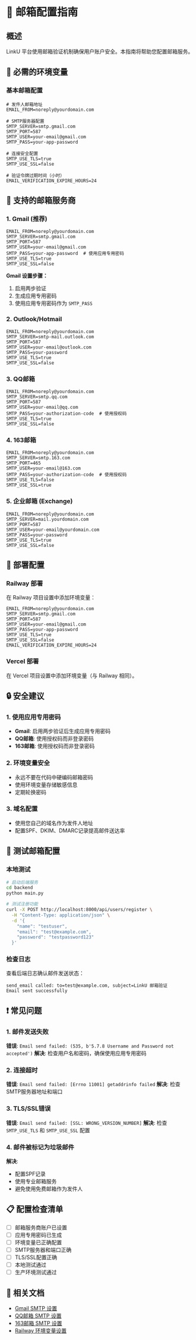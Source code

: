 # 📧 邮箱配置指南

## 概述
LinkU 平台使用邮箱验证机制确保用户账户安全。本指南将帮助您配置邮箱服务。

## 🔧 必需的环境变量

### 基本邮箱配置
```env
# 发件人邮箱地址
EMAIL_FROM=noreply@yourdomain.com

# SMTP服务器配置
SMTP_SERVER=smtp.gmail.com
SMTP_PORT=587
SMTP_USER=your-email@gmail.com
SMTP_PASS=your-app-password

# 连接安全配置
SMTP_USE_TLS=true
SMTP_USE_SSL=false

# 验证令牌过期时间（小时）
EMAIL_VERIFICATION_EXPIRE_HOURS=24
```

## 📮 支持的邮箱服务商

### 1. Gmail (推荐)
```env
EMAIL_FROM=noreply@yourdomain.com
SMTP_SERVER=smtp.gmail.com
SMTP_PORT=587
SMTP_USER=your-email@gmail.com
SMTP_PASS=your-app-password  # 使用应用专用密码
SMTP_USE_TLS=true
SMTP_USE_SSL=false
```

**Gmail 设置步骤：**
1. 启用两步验证
2. 生成应用专用密码
3. 使用应用专用密码作为 `SMTP_PASS`

### 2. Outlook/Hotmail
```env
EMAIL_FROM=noreply@yourdomain.com
SMTP_SERVER=smtp-mail.outlook.com
SMTP_PORT=587
SMTP_USER=your-email@outlook.com
SMTP_PASS=your-password
SMTP_USE_TLS=true
SMTP_USE_SSL=false
```

### 3. QQ邮箱
```env
EMAIL_FROM=noreply@yourdomain.com
SMTP_SERVER=smtp.qq.com
SMTP_PORT=587
SMTP_USER=your-email@qq.com
SMTP_PASS=your-authorization-code  # 使用授权码
SMTP_USE_TLS=true
SMTP_USE_SSL=false
```

### 4. 163邮箱
```env
EMAIL_FROM=noreply@yourdomain.com
SMTP_SERVER=smtp.163.com
SMTP_PORT=465
SMTP_USER=your-email@163.com
SMTP_PASS=your-authorization-code  # 使用授权码
SMTP_USE_TLS=false
SMTP_USE_SSL=true
```

### 5. 企业邮箱 (Exchange)
```env
EMAIL_FROM=noreply@yourdomain.com
SMTP_SERVER=mail.yourdomain.com
SMTP_PORT=587
SMTP_USER=your-email@yourdomain.com
SMTP_PASS=your-password
SMTP_USE_TLS=true
SMTP_USE_SSL=false
```

## 🚀 部署配置

### Railway 部署
在 Railway 项目设置中添加环境变量：
```env
EMAIL_FROM=noreply@yourdomain.com
SMTP_SERVER=smtp.gmail.com
SMTP_PORT=587
SMTP_USER=your-email@gmail.com
SMTP_PASS=your-app-password
SMTP_USE_TLS=true
SMTP_USE_SSL=false
EMAIL_VERIFICATION_EXPIRE_HOURS=24
```

### Vercel 部署
在 Vercel 项目设置中添加环境变量（与 Railway 相同）。

## 🔒 安全建议

### 1. 使用应用专用密码
- **Gmail**: 启用两步验证后生成应用专用密码
- **QQ邮箱**: 使用授权码而非登录密码
- **163邮箱**: 使用授权码而非登录密码

### 2. 环境变量安全
- 永远不要在代码中硬编码邮箱密码
- 使用环境变量存储敏感信息
- 定期轮换密码

### 3. 域名配置
- 使用您自己的域名作为发件人地址
- 配置SPF、DKIM、DMARC记录提高邮件送达率

## 🧪 测试邮箱配置

### 本地测试
```bash
# 启动后端服务
cd backend
python main.py

# 测试注册功能
curl -X POST http://localhost:8000/api/users/register \
  -H "Content-Type: application/json" \
  -d '{
    "name": "testuser",
    "email": "test@example.com",
    "password": "testpassword123"
  }'
```

### 检查日志
查看后端日志确认邮件发送状态：
```
send_email called: to=test@example.com, subject=LinkU 邮箱验证
Email sent successfully
```

## ❗ 常见问题

### 1. 邮件发送失败
**错误**: `Email send failed: (535, b'5.7.8 Username and Password not accepted')`
**解决**: 检查用户名和密码，确保使用应用专用密码

### 2. 连接超时
**错误**: `Email send failed: [Errno 11001] getaddrinfo failed`
**解决**: 检查SMTP服务器地址和端口

### 3. TLS/SSL错误
**错误**: `Email send failed: [SSL: WRONG_VERSION_NUMBER]`
**解决**: 检查 `SMTP_USE_TLS` 和 `SMTP_USE_SSL` 配置

### 4. 邮件被标记为垃圾邮件
**解决**: 
- 配置SPF记录
- 使用专业邮箱服务
- 避免使用免费邮箱作为发件人

## 📋 配置检查清单

- [ ] 邮箱服务商账户已设置
- [ ] 应用专用密码已生成
- [ ] 环境变量已正确配置
- [ ] SMTP服务器和端口正确
- [ ] TLS/SSL配置正确
- [ ] 本地测试通过
- [ ] 生产环境测试通过

## 🔗 相关文档

- [Gmail SMTP 设置](https://support.google.com/mail/answer/7126229)
- [QQ邮箱 SMTP 设置](https://service.mail.qq.com/cgi-bin/help?subtype=1&id=28&no=1001256)
- [163邮箱 SMTP 设置](https://help.mail.163.com/faqDetail.do?code=d7a5dc2feb103dc6656932b06f681a13)
- [Railway 环境变量设置](https://docs.railway.app/guides/environment-variables)
